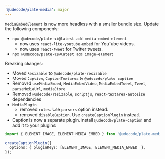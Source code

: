 ```yaml
---
'@udecode/plate-media': major
---
```


`MediaEmbedElement` is now more headless with a smaller bundle size.
Update the following components:

- `npx @udecode/plate-ui@latest add media-embed-element`
  - now uses `react-lite-youtube-embed` for YouTube videos.
  - now uses `react-tweet` for Twitter tweets.
- `npx @udecode/plate-ui@latest add image-element`

Breaking changes:

- Moved `Resizable` to `@udecode/plate-resizable`
- Moved `Caption`, `CaptionTextarea` to `@udecode/plate-caption`
- Removed `useMediaEmbed`, `MediaEmbedVideo`, `MediaEmbedTweet`, `Tweet`, `parseMediaUrl`, `mediaStore`
- Removed `@udecode/resizable`, `scriptjs`, `react-textarea-autosize` dependencies
- `MediaPlugin`
  - removed `rules`. Use `parsers` option instead.
  - removed `disableCaption`. Use `createCaptionPlugin` instead.
- Caption is now a separate plugin. Install `@udecode/plate-caption` and add it to your plugins:

```ts
import { ELEMENT_IMAGE, ELEMENT_MEDIA_EMBED } from '@udecode/plate-media';

createCaptionPlugin({
  options: { pluginKeys: [ELEMENT_IMAGE, ELEMENT_MEDIA_EMBED] },
});
```
